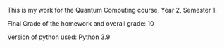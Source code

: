This is my work for the Quantum Computing course, Year 2, Semester 1.

Final Grade of the homework and overall grade: 10

Version of python used: Python 3.9